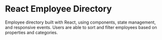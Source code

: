 # React Employee Directory
Employee directory built with React, using components, state management, and responsive events. Users are able to sort and filter employees based on properties and categories.
